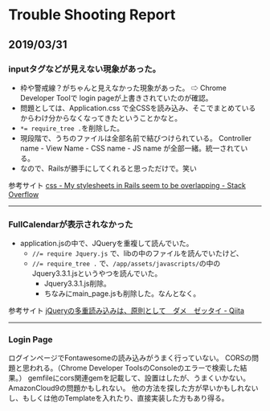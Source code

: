 # Trouble Shooting Report

## 2019/03/31

### inputタグなどが見えない現象があった。

- 枠や警戒線？がちゃんと見えなかった現象があった。
	⇨ Chrome Developer Toolで login pageが上書きされていたのが確認。
- 問題としては、Application.css で全CSSを読み込み、そこでまとめているからわけ分からなくなってきたということかなと。
- `*= require_tree .`を削除した。
- 現段階で、うちのファイルは全部名前で結びつけられている。
	Controller name - View Name - CSS name - JS name 
が全部一緒。統一されている。
- なので、Railsが勝手にしてくれると思っただけで。笑い

参考サイト
[css - My stylesheets in Rails seem to be overlapping - Stack Overflow](https://stackoverflow.com/questions/33189474/my-stylesheets-in-rails-seem-to-be-overlapping)

- - - -

### FullCalendarが表示されなかった

- application.jsの中で、JQueryを重複して読んでいた。
	- `//= require Jquery.js` で、libの中のファイルを読んでいたけど、
	- `//= require_tree .` で、`/app/assets/javascripts/`の中のJquery3.3.1.jsというやつを読んでいた。
		- Jquery3.3.1.js削除。
		-  ちなみにmain_page.jsも削除した。なんとなく。


参考サイト
[jQueryの多重読み込みは、原則として　ダメ　ゼッタイ - Qiita](https://qiita.com/m-shin/items/8b946727188e8fb58e53)

---

### Login Page

ログインページでFontawesomeの読み込みがうまく行っていない。
CORSの問題と思われる。（Chrome Developer ToolsのConsoleのエラーで検索した結果。）
gemfileにcors関連gemを記載して、設置はしたが、うまくいかない。AmazonCloud9の問題かもしれない。
他の方法を探した方が早いかもしれないし、もしくは他のTemplateを入れたり、直接実装した方もあり得る。


